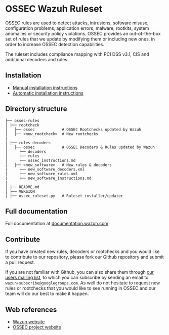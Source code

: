 # OSSEC Wazuh Ruleset

OSSEC rules are used to detect attacks, intrusions, software misuse, configuration problems, application errors, malware, rootkits, system anomalies or security policy violations. OSSEC provides an out-of-the-box set of rules that we update by modifying them or including new ones, in order to increase OSSEC detection capabilities.

The ruleset includes compliance mapping with PCI DSS v3.1, CIS and additional decoders and rules.

## Installation

* [Manual installation instructions](http://documentation.wazuh.com/en/latest/ossec_ruleset.html#manual-installation)
* [Automatic installation instructions](http://documentation.wazuh.com/en/latest/ossec_ruleset.html#automatic-installation)

## Directory structure

    ├── ossec-rules             
    │ ├── rootcheck            
    │   ├── ossec            # OSSEC Rootchecks updated by Wazuh
    │   ├── <new_rootcheck>  # New rootchecks
    |
    │ ├── rules-decoders 
    │   ├── ossec            # OSSEC Decoders & Rules updated by Wazuh
    │     ├── decoders
    │     ├── rules
    │     ├── ossec_instructions.md
    │   ├── <new_software>   # New rules & decoders
    |     ├── new_software_decoders.xml
    |     ├── new_software_rules.xml  
    |     ├── new_software_instructions.md  
    |
    │ ├── README.md
    │ ├── VERSION
    │ ├── ossec_ruleset.py   # Ruleset installer/updater
    
## Full documentation

Full documentation at [documentation.wazuh.com](http://documentation.wazuh.com/en/latest/ossec_ruleset.html)

## Contribute

If you have created new rules, decoders or rootchecks and you would like to contribute to our repository, please fork our Github repository and submit a pull request.

If you are not familiar with Github, you can also share them through [our users mailing list](https://groups.google.com/d/forum/wazuh), to which you can subscribe by sending an email to `wazuh+subscribe@googlegroups.com`. As well do not hesitate to request new rules or rootchecks that you would like to see running in OSSEC and our team will do our best to make it happen.

## Web references

* [Wazuh website](http://wazuh.com)
* [OSSEC project website](http://ossec.github.io)